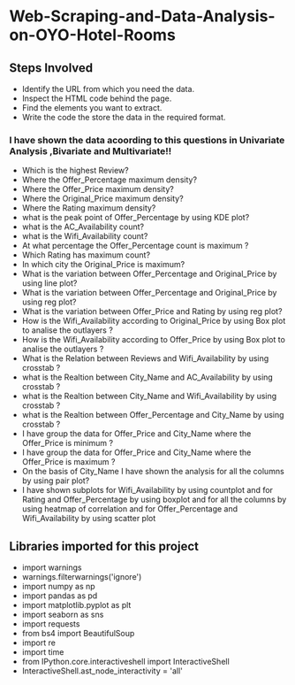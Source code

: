 # Web-Scraping-and-Data-Analysis-on-OYO-Hotel-Rooms
## Steps Involved

* Identify the URL from which you need the data.
* Inspect the HTML code behind the page.
* Find the elements you want to extract.
* Write the code the store the data in the required format.


###   I have shown the data acoording to this questions in Univariate Analysis ,Bivariate and Multivariate!!
* Which is the highest Review?
* Where the Offer_Percentage maximum density?
* Where the Offer_Price maximum density?
* Where the Original_Price maximum density?
* Where the Rating maximum density?
* what is the peak point of Offer_Percentage by using KDE plot?
* what is the AC_Availability count?
* what is the Wifi_Availability count?
* At what percentage the Offer_Percentage count is maximum ?
* Which Rating has maximum count?
* In which city the Original_Price is maximum?
* What is the variation between Offer_Percentage and Original_Price by using line plot?
* What is the variation between Offer_Percentage and Original_Price by using reg plot?
* What is the variation between Offer_Price and Rating by using reg plot?
* How is the Wifi_Availability according to Original_Price by using Box plot to analise the outlayers ?
* How is the Wifi_Availability according to Offer_Price by using Box plot to analise the outlayers ?
* What is the Relation between Reviews and Wifi_Availability by using crosstab ?
* what is the Realtion between City_Name and AC_Availability by using crosstab ?
* what is the Realtion between City_Name and Wifi_Availability by using crosstab ?
* what is the Realtion between Offer_Percentage and City_Name by using crosstab ?
* I have group the data for Offer_Price and City_Name where the Offer_Price is minimum ?
* I have group the data for Offer_Price and City_Name where the Offer_Price is maximum ?
* On the basis of City_Name I have shown the analysis for all the columns by using pair plot?
* I have shown subplots for Wifi_Availability by using countplot and for Rating and Offer_Percentage by using   boxplot and for all the columns by using heatmap of correlation and for Offer_Percentage and Wifi_Availability  by using scatter plot  


## Libraries imported for this project
* import warnings
* warnings.filterwarnings('ignore')
* import numpy as np
* import pandas as pd
* import matplotlib.pyplot as plt
* import seaborn as sns
* import requests
* from bs4 import BeautifulSoup
* import re
* import time
* from IPython.core.interactiveshell import InteractiveShell
* InteractiveShell.ast_node_interactivity = 'all'

